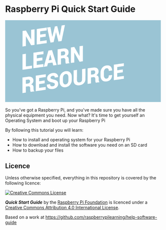 # Raspberry Pi Quick Start Guide

![](cover.png)

So you've got a Raspberry Pi, and you've made sure you have all the physical equipment you need. Now what? It's time to get yourself an Operating System and boot up your Raspberry Pi 

By following this tutorial you will learn:

- How to install and operating system for your Raspberry Pi
- How to download and install the software you need on an SD card
- How to backup your files

## Licence

Unless otherwise specified, everything in this repository is covered by the following licence:

[![Creative Commons License](http://i.creativecommons.org/l/by-sa/4.0/88x31.png)](http://creativecommons.org/licenses/by-sa/4.0/)

***Quick Start Guide*** by the [Raspberry Pi Foundation](http://www.raspberrypi.org) is licenced under a [Creative Commons Attribution 4.0 International License](http://creativecommons.org/licenses/by-sa/4.0/).

Based on a work at https://github.com/raspberrypilearning/help-software-guide
